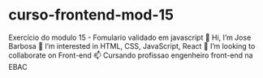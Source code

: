# curso-frontend-mod-15
Exercício do modulo 15 - Fomulario validado em javascript
👋 Hi, I’m Jose Barbosa
👀 I’m interested in HTML, CSS, JavaScript, React
💞️ I’m looking to collaborate on Front-end
📫 Cursando profissao engenheiro front-end na EBAC
